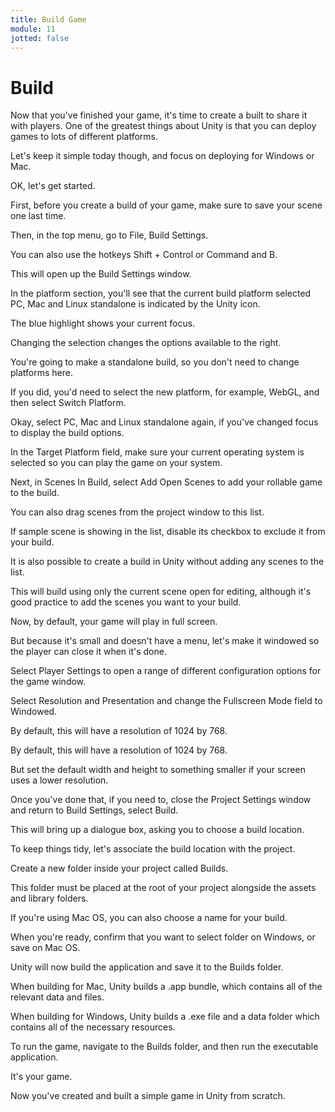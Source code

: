 ```yaml
---
title: Build Game
module: 11
jotted: false
---
```


# Build

Now that you've finished your game, it's time to create a built to share it with players. 
One of the greatest things about Unity is that you can deploy games to lots of different platforms. 

Let's keep it simple today though, and focus on deploying for Windows or Mac. 

OK, let's get started. 

First, before you create a build of your game, make sure to save your scene one last time. 

Then, in the top menu, go to File, Build Settings. 

You can also use the hotkeys Shift + Control or Command and B. 

This will open up the Build Settings window. 

In the platform section, you'll see that the current build platform selected PC, Mac and Linux standalone is indicated by the Unity icon. 

The blue highlight shows your current focus. 

Changing the selection changes the options available to the right. 

You're going to make a standalone build, so you don't need to change platforms here. 

If you did, you'd need to select the new platform, for example, WebGL, and then select Switch Platform. 

Okay, select PC, Mac and Linux standalone again, if you've changed focus to display the build options. 

In the Target Platform field, make sure your current operating system is selected so you can play the game on your system. 

Next, in Scenes In Build, select Add Open Scenes to add your rollable game to the build. 

You can also drag scenes from the project window to this list. 

If sample scene is showing in the list, disable its checkbox to exclude it from your build. 

It is also possible to create a build in Unity without adding any scenes to the list. 

This will build using only the current scene open for editing, although it's good practice to add the scenes you want to your build. 

Now, by default, your game will play in full screen. 

But because it's small and doesn't have a menu, let's make it windowed so the player can close it when it's done. 

Select Player Settings to open a range of different configuration options for the game window. 

Select Resolution and Presentation and change the Fullscreen Mode field to Windowed. 

By default, this will have a resolution of 1024 by 768. 

By default, this will have a resolution of 1024 by 768. 

But set the default width and height to something smaller if your screen uses a lower resolution. 

Once you've done that, if you need to, close the Project Settings window and return to Build Settings, select Build. 

This will bring up a dialogue box, asking you to choose a build location. 

To keep things tidy, let's associate the build location with the project. 

Create a new folder inside your project called Builds. 

This folder must be placed at the root of your project alongside the assets and library folders. 

If you're using Mac OS, you can also choose a name for your build. 

When you're ready, confirm that you want to select folder on Windows, or save on Mac OS. 

Unity will now build the application and save it to the Builds folder. 

When building for Mac, Unity builds a .app bundle, which contains all of the relevant data and files. 

When building for Windows, Unity builds a .exe file and a data folder which contains all of the necessary resources. 

To run the game, navigate to the Builds folder, and then run the executable application. 

It's your game. 

Now you've created and built a simple game in Unity from scratch. 

